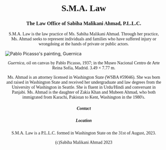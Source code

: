 <html>
<body>
<h1 align="center"; style="font-family: Times New Roman">S.M.A. Law</h1>
<h3 align="center"; style="font-family: Times New Roman">The Law Office of Sabiha Malikani Ahmad, P.L.L.C.</h3>

<p align="center"; style="font-family: Times New Roman">S.M.A. Law is the law practice of Ms. Sabiha Malikani Ahmad.  Through her practice, Ms. Ahmad seeks to represent individuals and families who have suffered injury or wrongdoing at the hands of private or public actors.</p>

<img src="https://static3.museoreinasofia.es/sites/default/files/obras/DE00050_0.jpg" alt="Pablo Picasso's painting, Guernica">
<p align="center"; style="font-family: Times New Roman"><em>Guernica</em>, oil on canvas by Pablo Picasso, 1937; in the Museo Nacional Centro de Arte Reina Sofía, Madrid. 3.49 × 7.77 m.</p>

<p align="center"; style="font-family: Times New Roman">Ms. Ahmad is an attorney licensed in Washington State (WSBA #59046).  She was born and raised in Washington State and received her undergraduate and law degrees from the University of Washington in Seattle.  She is fluent in Urdu/Hindi and conversant in Panjabi.  Ms. Ahmad is the daughter of Zakia Khan and Mubeen Ahmad, who both immigrated from Karachi, Pakistan to Kent, Washington in the 1980's.</p>

<h5 align="center"; style="font-family: Times New Roman">Contact</h5>

<h5 align="center"; style="font-family: Times New Roman">Location</h5>

<p align="center"; style="font-family: Times New Roman">S.M.A. Law is a P.L.L.C. formed in Washington State on the 31st of August, 2023.</p>

<p align="center"; style="font-family: Times New Roman">(c)Sabiha Malikani Ahmad 2023</p>
</body>
</html> 
